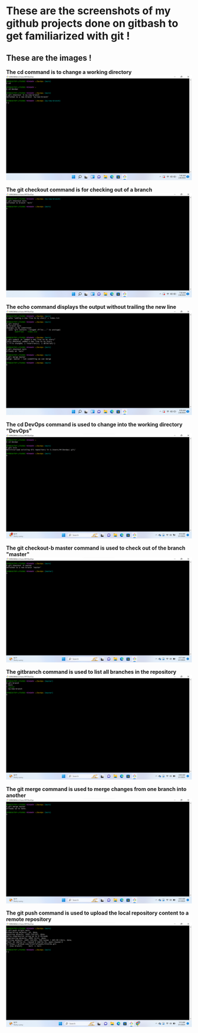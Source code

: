 # These are the screenshots of my github projects done on gitbash to get familiarized with git !
## These are the images !

**The cd command is to change a working directory**
![cd](./1_cd.png)

**The git checkout command is for checking out of a branch**
![gitcheckout](./2_gitcheckout.png)

**The echo command displays the output without trailing the new line**
![echo](./3_echo.png)

**The cd DevOps command is used to change into the working directory "DevOps"**
![cdDevOps](./4_cdDevOps.png)

**The git checkout-b master command is used to check out of the branch "master"**
![gitcheckout](./5_gitcheckout-bmaster.png)

**The gitbranch command is used to list all branches in the repository**
![gitbranch](./6_gitbranch.png)

**The git merge command is used to merge changes from one branch into another**
![gitmerge](./7_gitmerge.png)

**The git push command is used to upload the local repository content to a remote repository**
![gitpush](./8_gitpush.png)
